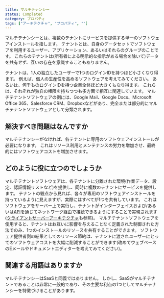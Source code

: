 ```yaml
---
title: マルチテナンシー
status: Completed
category: プロパティ
tags: ["アーキテクチャ", "プロパティ", ""]
---
```


マルチテナンシーとは、複数のテナントにサービスを提供する単一のソフトウェアインストールを指します。
テナントとは、自身のデータセットでソフトウェアを利用するユーザー、アプリケーション、あるいはそれらのグループのことです。
これらのテナントは(所有者による明示的な指示がある場合を除いて)データを共有せず、互いの存在を意識することもありません。

テナントは、1人の独立したユーザーで1つのログインIDを持つほど小さくなり得ます。
例えば、個人の生産性を高めるソフトウェアを考えてみてください。
あるいは、何千ものログインIDを持つ企業全体ほど大きくもなり得ます。
これらは、それぞれが独自の権限を持ちつつも多方面で相互に関連しています。
マルチテナントソフトウェアの例には、Google Mail、Google Docs、Microsoft Office 365、Salesforce CRM、Dropboxなどがあり、完全または部分的にマルチテナントソフトウェアとして分類されます。

## 解決すべき問題はなんですか

マルチテナンシーがなければ、各テナントに専用のソフトウェアインストールが必要になります。
これはリソース利用とメンテナンスの労力を増加させ、最終的にはソフトウェアコストを増加させます。

## どのように役に立つのでしょうか

マルチテナントソフトウェアは、各テナントに分離された環境(作業データ、設定、認証情報リストなど)を提供し、同時に複数のテナントにサービスを提供します。
テナントの観点から見れば、各々が専用のソフトウェアインストールを持っているように見えますが、実際にはすべてが1つを共有しています。
これはソフトウェアをサーバー上で実行し、テナントがインターフェイスおよび/あるいは[API](/ja/application-programming-interface/)を通じてネットワーク経由で接続できるようにすることで実現されます([クライアントサーバーアーキテクチャ](/ja/client-server-architecture/)も参照)。
マルチテナントソフトウェアを使用すると、テナントはお互いに影響を与えることなく定義された制御された方法でのみ、1つのインストールのリソースを共有することができます。
ソフトウェア提供者側の結果としてのリソース節約は、テナントに渡されユーザーにとってのソフトウェアコストを大幅に削減することができます(改めてウェブベースのEメールやドキュメントエディターを考えてみてください)。

## 関連する用語はありますか

マルチテナンシーはSaaSと同義ではありません。
しかし、SaaSがマルチテナントであることは非常に一般的であり、その主要な利点の1つとしてマルチテナンシーを特徴づけることがあります。
